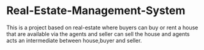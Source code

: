# Real-Estate-Management-System
This is a project based on real-estate where buyers can buy or rent a house that are available via the agents and seller can sell the house and agents acts an intermediate between house,buyer and seller.
